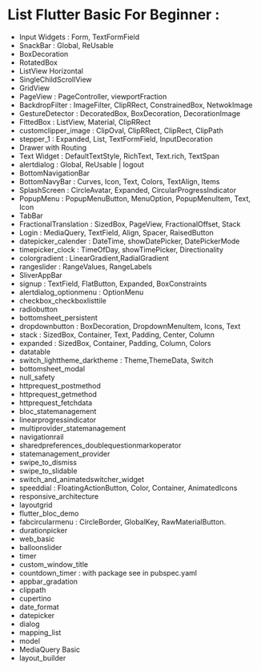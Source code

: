 # List Flutter Basic For Beginner :
- Input Widgets : Form, TextFormField
- SnackBar : Global, ReUsable
- BoxDecoration
- RotatedBox
- ListView Horizontal
- SingleChildScrollView
- GridView
- PageView : PageController, viewportFraction
- BackdropFilter : ImageFilter, ClipRRect, ConstrainedBox, NetwokImage
- GestureDetector : DecoratedBox, BoxDecoration, DecorationImage
- FittedBox : ListView, Material, ClipRRect
- customclipper_image : ClipOval, ClipRRect, ClipRect, ClipPath
- stepper_1 : Expanded, List, TextFormField, InputDecoration
- Drawer with Routing
- Text Widget : DefaultTextStyle, RichText, Text.rich, TextSpan
- alertdialog : Global, ReUsable | logout
- BottomNavigationBar
- BottomNavyBar : Curves, Icon, Text, Colors, TextAlign, Items
- SplashScreen : CircleAvatar, Expanded, CircularProgressIndicator
- PopupMenu : PopupMenuButton, MenuOption, PopupMenuItem, Text, Icon
- TabBar
- FractionalTranslation : SizedBox, PageView, FractionalOffset, Stack
- Login : MediaQuery, TextField, Align, Spacer, RaisedButton
- datepicker_calender : DateTime, showDatePicker, DatePickerMode
- timepicker_clock : TimeOfDay, showTimePicker, Directionality
- colorgradient : LinearGradient,RadialGradient
- rangeslider : RangeValues, RangeLabels
- SliverAppBar
- signup : TextField, FlatButton, Expanded, BoxConstraints
- alertdialog_optionmenu : OptionMenu
- checkbox_checkboxlisttile
- radiobutton
- bottomsheet_persistent
- dropdownbutton : BoxDecoration, DropdownMenuItem, Icons, Text
- stack : SizedBox, Container, Text, Padding, Center, Column
- expanded : SizedBox, Container, Padding, Column, Colors
- datatable
- switch_lighttheme_darktheme : Theme,ThemeData, Switch
- bottomsheet_modal
- null_safety
- httprequest_postmethod
- httprequest_getmethod
- httprequest_fetchdata
- bloc_statemanagement
- linearprogressindicator 
- multiprovider_statemanagement 
- navigationrail
- sharedpreferences_doublequestionmarkoperator
- statemanagement_provider 
- swipe_to_dismiss
- swipe_to_slidable 
- switch_and_animatedswitcher_widget 
- speeddial : FloatingActionButton, Color, Container, AnimatedIcons
- responsive_architecture
- layoutgrid
- flutter_bloc_demo
- fabcircularmenu : CircleBorder, GlobalKey, RawMaterialButton.
- durationpicker
- web_basic
- balloonslider
- timer
- custom_window_title
- countdown_timer  : with package see in pubspec.yaml
- appbar_gradation
- clippath 
- cupertino
- date_format
- datepicker
- dialog
- mapping_list
- model
- MediaQuery Basic
- layout_builder

